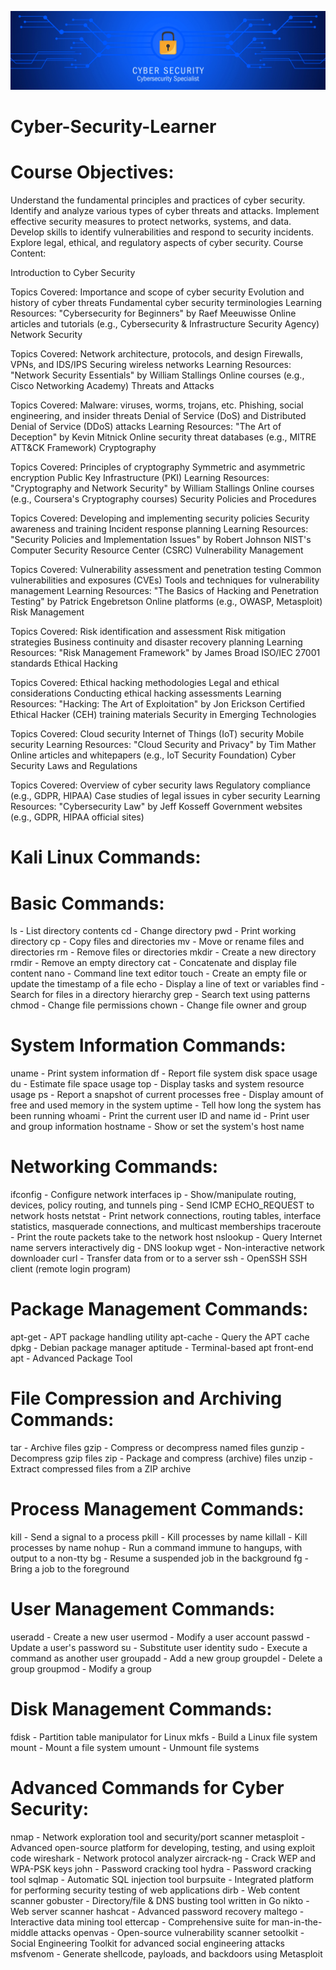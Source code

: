 ![logo](https://github.com/MFaisal125/Cyber-Security-Course/blob/main/Cybersecurity%20Specialist.png)
# Cyber-Security-Learner

# Course Objectives:
Understand the fundamental principles and practices of cyber security.
Identify and analyze various types of cyber threats and attacks.
Implement effective security measures to protect networks, systems, and data.
Develop skills to identify vulnerabilities and respond to security incidents.
Explore legal, ethical, and regulatory aspects of cyber security.
Course Content:

Introduction to Cyber Security

Topics Covered:
Importance and scope of cyber security
Evolution and history of cyber threats
Fundamental cyber security terminologies
Learning Resources:
"Cybersecurity for Beginners" by Raef Meeuwisse
Online articles and tutorials (e.g., Cybersecurity & Infrastructure Security Agency)
Network Security

Topics Covered:
Network architecture, protocols, and design
Firewalls, VPNs, and IDS/IPS
Securing wireless networks
Learning Resources:
"Network Security Essentials" by William Stallings
Online courses (e.g., Cisco Networking Academy)
Threats and Attacks

Topics Covered:
Malware: viruses, worms, trojans, etc.
Phishing, social engineering, and insider threats
Denial of Service (DoS) and Distributed Denial of Service (DDoS) attacks
Learning Resources:
"The Art of Deception" by Kevin Mitnick
Online security threat databases (e.g., MITRE ATT&CK Framework)
Cryptography

Topics Covered:
Principles of cryptography
Symmetric and asymmetric encryption
Public Key Infrastructure (PKI)
Learning Resources:
"Cryptography and Network Security" by William Stallings
Online courses (e.g., Coursera's Cryptography courses)
Security Policies and Procedures

Topics Covered:
Developing and implementing security policies
Security awareness and training
Incident response planning
Learning Resources:
"Security Policies and Implementation Issues" by Robert Johnson
NIST's Computer Security Resource Center (CSRC)
Vulnerability Management

Topics Covered:
Vulnerability assessment and penetration testing
Common vulnerabilities and exposures (CVEs)
Tools and techniques for vulnerability management
Learning Resources:
"The Basics of Hacking and Penetration Testing" by Patrick Engebretson
Online platforms (e.g., OWASP, Metasploit)
Risk Management

Topics Covered:
Risk identification and assessment
Risk mitigation strategies
Business continuity and disaster recovery planning
Learning Resources:
"Risk Management Framework" by James Broad
ISO/IEC 27001 standards
Ethical Hacking

Topics Covered:
Ethical hacking methodologies
Legal and ethical considerations
Conducting ethical hacking assessments
Learning Resources:
"Hacking: The Art of Exploitation" by Jon Erickson
Certified Ethical Hacker (CEH) training materials
Security in Emerging Technologies

Topics Covered:
Cloud security
Internet of Things (IoT) security
Mobile security
Learning Resources:
"Cloud Security and Privacy" by Tim Mather
Online articles and whitepapers (e.g., IoT Security Foundation)
Cyber Security Laws and Regulations

Topics Covered:
Overview of cyber security laws
Regulatory compliance (e.g., GDPR, HIPAA)
Case studies of legal issues in cyber security
Learning Resources:
"Cybersecurity Law" by Jeff Kosseff
Government websites (e.g., GDPR, HIPAA official sites)

# Kali Linux Commands:

# Basic Commands:
ls - List directory contents
cd - Change directory
pwd - Print working directory
cp - Copy files and directories
mv - Move or rename files and directories
rm - Remove files or directories
mkdir - Create a new directory
rmdir - Remove an empty directory
cat - Concatenate and display file content
nano - Command line text editor
touch - Create an empty file or update the timestamp of a file
echo - Display a line of text or variables
find - Search for files in a directory hierarchy
grep - Search text using patterns
chmod - Change file permissions
chown - Change file owner and group
# System Information Commands:
uname - Print system information
df - Report file system disk space usage
du - Estimate file space usage
top - Display tasks and system resource usage
ps - Report a snapshot of current processes
free - Display amount of free and used memory in the system
uptime - Tell how long the system has been running
whoami - Print the current user ID and name
id - Print user and group information
hostname - Show or set the system's host name
# Networking Commands:
ifconfig - Configure network interfaces
ip - Show/manipulate routing, devices, policy routing, and tunnels
ping - Send ICMP ECHO_REQUEST to network hosts
netstat - Print network connections, routing tables, interface statistics, masquerade connections, and multicast memberships
traceroute - Print the route packets take to the network host
nslookup - Query Internet name servers interactively
dig - DNS lookup
wget - Non-interactive network downloader
curl - Transfer data from or to a server
ssh - OpenSSH SSH client (remote login program)
# Package Management Commands:
apt-get - APT package handling utility
apt-cache - Query the APT cache
dpkg - Debian package manager
aptitude - Terminal-based apt front-end
apt - Advanced Package Tool
# File Compression and Archiving Commands:
tar - Archive files
gzip - Compress or decompress named files
gunzip - Decompress gzip files
zip - Package and compress (archive) files
unzip - Extract compressed files from a ZIP archive
# Process Management Commands:
kill - Send a signal to a process
pkill - Kill processes by name
killall - Kill processes by name
nohup - Run a command immune to hangups, with output to a non-tty
bg - Resume a suspended job in the background
fg - Bring a job to the foreground
# User Management Commands:
useradd - Create a new user
usermod - Modify a user account
passwd - Update a user's password
su - Substitute user identity
sudo - Execute a command as another user
groupadd - Add a new group
groupdel - Delete a group
groupmod - Modify a group
# Disk Management Commands:
fdisk - Partition table manipulator for Linux
mkfs - Build a Linux file system
mount - Mount a file system
umount - Unmount file systems
# Advanced Commands for Cyber Security:
nmap - Network exploration tool and security/port scanner
metasploit - Advanced open-source platform for developing, testing, and using exploit code
wireshark - Network protocol analyzer
aircrack-ng - Crack WEP and WPA-PSK keys
john - Password cracking tool
hydra - Password cracking tool
sqlmap - Automatic SQL injection tool
burpsuite - Integrated platform for performing security testing of web applications
dirb - Web content scanner
gobuster - Directory/file & DNS busting tool written in Go
nikto - Web server scanner
hashcat - Advanced password recovery
maltego - Interactive data mining tool
ettercap - Comprehensive suite for man-in-the-middle attacks
openvas - Open-source vulnerability scanner
setoolkit - Social Engineering Toolkit for advanced social engineering attacks
msfvenom - Generate shellcode, payloads, and backdoors using Metasploit
